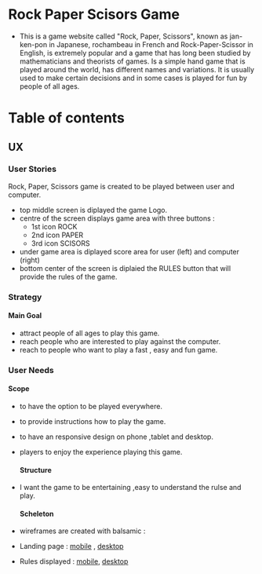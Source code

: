 # Rock Paper Scisors Game
- This is a game website called "Rock, Paper, Scissors", known as jan-ken-pon in Japanese, rochambeau in French and Rock-Paper-Scissor in English, is extremely popular and a game that has long been studied by mathematicians and theorists of games.
Is a simple hand game that is played around the world, has different names and variations. It is usually used to make certain decisions and in some cases is played for fun by people of all ages.

# Table of contents





## UX
### User Stories
Rock, Paper, Scissors game  is created to be played between user  and computer.
- top middle screen is diplayed the game Logo. 
- centre of the screen displays game area with three buttons :  
  - 1st icon ROCK
  - 2nd icon PAPER
  - 3rd icon SCISORS
 - under game area is diplayed score area for user (left) and computer (right)
 - bottom center of the screen is diplaied the RULES button that will provide the rules of the game.


### Strategy

#### Main Goal
- attract people of all ages to play this game. 
- reach people who are interested to play against the computer.
- reach to people who want to play a fast , easy and fun game.

### User Needs
#### Scope

- to have the option to be played everywhere.
- to provide instructions how to play the game.
- to have an responsive design on phone ,tablet and desktop.
- players to enjoy the experience playing this game.
  
  #### Structure
- I want the game to be entertaining ,easy to understand the rulse and play. 
  #### Scheleton
- wireframes are created with balsamic :
- Landing page :  [mobile](https://github.com/MariusBujor/Project2_ci/blob/main/docs/wireframes/homepage_mobile.PNG) , [desktop](https://github.com/MariusBujor/Project2_ci/blob/main/docs/wireframes/homepage_desktop.PNG)
  
- Rules displayed : [mobile](https://github.com/MariusBujor/Project2_ci/blob/main/docs/wireframes/mobile_rules.PNG), [desktop](https://github.com/MariusBujor/Project2_ci/blob/main/docs/wireframes/mobile_rules.PNG)

